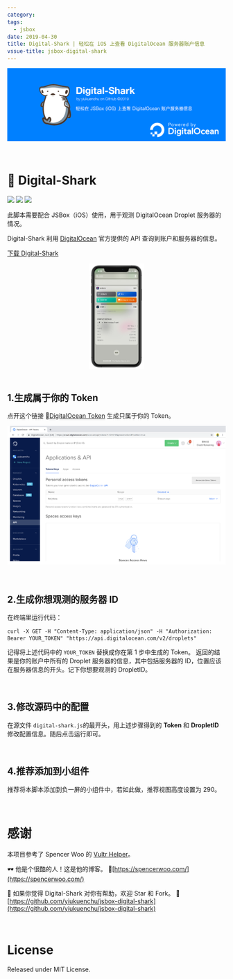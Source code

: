 ```yaml
---
category: 
tags:
  - jsbox
date: 2019-04-30
title: Digital-Shark | 轻松在 iOS 上查看 DigitalOcean 服务器账户信息
vssue-title: jsbox-digital-shark
---
```




![](https://raw.githubusercontent.com/yiukuenchu/image-farm/master/img/digital-shark-banner.jpg)

<br>

# 🦈 Digital-Shark

![](https://img.shields.io/badge/license-MIT-blue.svg?style=flat-square)
![](https://img.shields.io/badge/platform-JSBox-brightgreen.svg?style=flat-square)
![](https://img.shields.io/badge/version-1.0-ff69b4.svg?style=flat-square)

此脚本需要配合 JSBox（iOS）使用，用于观测 DigitalOcean Droplet 服务器的情况。  

Digital-Shark 利用 [DigitalOcean](https://developers.digitalocean.com/) 官方提供的 API 查询到账户和服务器的信息。  

[下载 Digital-Shark](https://xteko.com/redir?name=Digital-Shark&icon=icon_052.png&url=https://raw.githubusercontent.com/yiukuenchu/jsbox-digital-shark/master/digital-shark.js)

<div align=center>
    <img src="https://raw.githubusercontent.com/yiukuenchu/image-farm/master/img/digital-shark-jietu.JPG" width="25%"/>
</div>

<br>

## 1.生成属于你的 Token

点开这个链接 📎[DigitalOcean Token](https://cloud.digitalocean.com/account/api/tokens) 生成只属于你的 Token。

![](https://raw.githubusercontent.com/yiukuenchu/image-farm/master/img/digitalocean-generate-token.png)
  
<br>

## 2.生成你想观测的服务器 ID

在终端里运行代码：

```shell
curl -X GET -H "Content-Type: application/json" -H "Authorization: Bearer YOUR_TOKEN" "https://api.digitalocean.com/v2/droplets"
```

记得将上述代码中的 ```YOUR_TOKEN``` 替换成你在第 1 步中生成的 Token。  返回的结果是你的账户中所有的 Droplet 服务器的信息，其中包括服务器的 ID，位置应该在服务器信息的开头。记下你想要观测的 DropletID。

<br>

## 3.修改源码中的配置
在源文件 ```digital-shark.js```的最开头，用上述步骤得到的 **Token** 和 **DropletID** 修改配置信息。随后点击运行即可。

<br>

## 4.推荐添加到小组件
推荐将本脚本添加到负一屏的小组件中，若如此做，推荐视图高度设置为 290。

<br>

# 感谢

本项目参考了 Spencer Woo 的 [Vultr Helper](https://github.com/yiukuenchu/jsbox-vultr-helper)。  

🕶️ 他是个很酷的人！这是他的博客。 📎[https://spencerwoo.com/](https://spencerwoo.com/)

🌟 如果你觉得 Digital-Shark 对你有帮助，欢迎 Star 和 Fork。 📎[https://github.com/yiukuenchu/jsbox-digital-shark](https://github.com/yiukuenchu/jsbox-digital-shark)

<br>

# License

Released under MIT License.